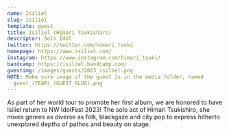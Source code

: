 ```yaml
---
name: Isiliel
slug: isiliel
template: guest
title: Isiliel (Himari Tsukishiro)
descriptor: Solo Idol
twitter: https://twitter.com/himari_tsuki
homepage: https://www.isiliel.com/
instagram: https://www.instagram.com/himari_tsuki/
bandcamp: https://isiliel.bandcamp.com/
guestimg: /images/guests/2023_isiliel.png
NOTE: Make sure image of the guest is in the media folder, named
  guest_(YEAR)_(GUEST_SLUG).png
---
```

As part of her world tour to promote her first album, we are honored to have Isiliel return to NW IdolFest 2023! The solo act of Himari Tsukishiro, she mixes genres as diverse as folk, blackgaze and city pop to express hitherto unexplored depths of pathos and beauty on stage.